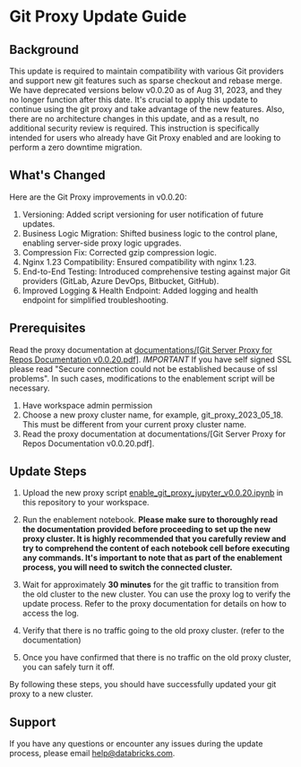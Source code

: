 # Git Proxy Update Guide
## Background
This update is required to maintain compatibility with various Git providers and support new git features such as sparse checkout and rebase merge. We have deprecated versions below v0.0.20 as of Aug 31, 2023, and they no longer function after this date. It's crucial to apply this update to continue using the git proxy and take advantage of the new features. Also, there are no architecture changes in this update, and as a result, no additional security review is required. This instruction is specifically intended for users who already have Git Proxy enabled and are looking to perform a zero downtime migration.

## What's Changed
Here are the Git Proxy improvements in v0.0.20:

1. Versioning: Added script versioning for user notification of future updates.
2. Business Logic Migration: Shifted business logic to the control plane, enabling server-side proxy logic upgrades.
3. Compression Fix: Corrected gzip compression logic.
4. Nginx 1.23 Compatibility: Ensured compatibility with nginx 1.23.
5. End-to-End Testing: Introduced comprehensive testing against major Git providers (GitLab, Azure DevOps, Bitbucket, GitHub).
6. Improved Logging & Health Endpoint: Added logging and health endpoint for simplified troubleshooting.

## Prerequisites
Read the proxy documentation at [documentations/[Git Server Proxy for Repos Documentation v0.0.20.pdf]](https://github.com/databricks/databricks-repos-proxy/blob/v0.0.20/documentations/Git%20Server%20Proxy%20for%20Repos%20Documentation%20v0.0.20.pdf). *IMPORTANT* If you have self signed SSL please read "Secure connection could not be established because of ssl problems". In such cases, modifications to the enablement script will be necessary.
1. Have workspace admin permission
2. Choose a new proxy cluster name, for example, git_proxy_2023_05_18. This must be different from your current proxy cluster name.
3. Read the proxy documentation at documentations/[Git Server Proxy for Repos Documentation v0.0.20.pdf].

## Update Steps
1. Upload the new proxy script [enable_git_proxy_jupyter_v0.0.20.ipynb](https://github.com/databricks/databricks-repos-proxy/blob/v0.0.20/enable_git_proxy_jupyter_v0.0.20.ipynb) in this repository to your workspace.

2. Run the enablement notebook. **Please make sure to thoroughly read the documentation provided before proceeding to set up the new proxy cluster. It is highly recommended that you carefully review and try to comprehend the content of each notebook cell before executing any commands. It's important to note that as part of the enablement process, you will need to switch the connected cluster.**

3. Wait for approximately **30 minutes** for the git traffic to transition from the old cluster to the new cluster. You can use the proxy log to verify the update process. Refer to the proxy documentation for details on how to access the log.

4. Verify that there is no traffic going to the old proxy cluster. (refer to the documentation) 

5. Once you have confirmed that there is no traffic on the old proxy cluster, you can safely turn it off.

By following these steps, you should have successfully updated your git proxy to a new cluster.

## Support
If you have any questions or encounter any issues during the update process, please email help@databricks.com.
